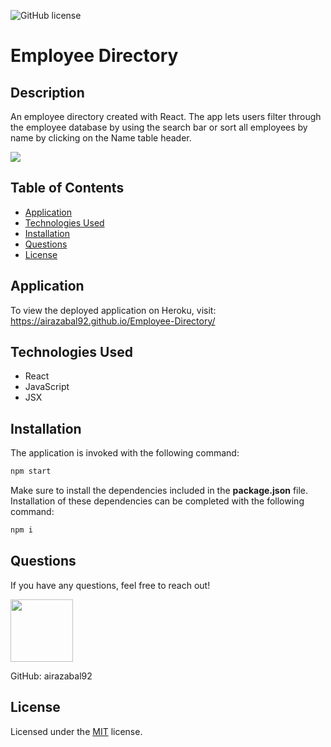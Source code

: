 ![GitHub license](https://img.shields.io/badge/license-MIT-blue.svg)

# Employee Directory

## Description

An employee directory created with React. The app lets users filter through the employee database by using the search bar or sort all employees by name by clicking on the Name table header.

<img src="https://i.imgur.com/ZoClnpa.png">

## Table of Contents

- [Application](#application)
- [Technologies Used](#technologies-used)
- [Installation](#installation)
- [Questions](#questions)
- [License](#license)

## Application

To view the deployed application on Heroku, visit:
<a href="https://airazabal92.github.io/Employee-Directory/" target="_blank">https://airazabal92.github.io/Employee-Directory/</a>

## Technologies Used

- React
- JavaScript
- JSX

## Installation

The application is invoked with the following command:

```sh
npm start
```

Make sure to install the dependencies included in the <b>package.json</b> file.
Installation of these dependencies can be completed with the following command:

```sh
npm i
```

## Questions

If you have any questions, feel free to reach out!

 <img src="https://avatars0.githubusercontent.com/u/60761756?v=4" width="100">
  
 GitHub: airazabal92

## License

Licensed under the [MIT](https://github.com/microsoft/vscode/blob/master/LICENSE.txt) license.
